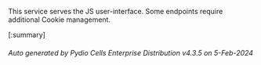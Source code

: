 






This service serves the JS user-interface. Some endpoints require additional Cookie management.

[:summary]

###### Auto generated by Pydio Cells Enterprise Distribution v4.3.5 on 5-Feb-2024
